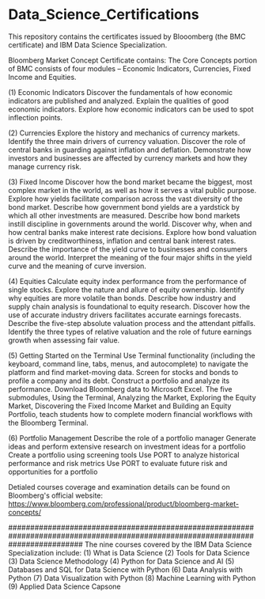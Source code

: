 # Data_Science_Certifications
This repository contains the certificates issued by Blooomberg (the BMC certificate) and IBM Data Science Specialization.

Bloomberg Market Concept Certificate contains:
The Core Concepts portion of BMC consists of four modules – Economic Indicators, Currencies, Fixed Income and Equities.

(1) Economic Indicators
Discover the fundamentals of how economic indicators are published and analyzed.
Explain the qualities of good economic indicators.
Explore how economic indicators can be used to spot inflection points.

(2) Currencies
Explore the history and mechanics of currency markets.
Identify the three main drivers of currency valuation.
Discover the role of central banks in guarding against inflation and deflation.
Demonstrate how investors and businesses are affected by currency markets and how they manage currency risk.

(3) Fixed Income
Discover how the bond market became the biggest, most complex market in the world, as well as how it serves a vital public purpose.
Explore how yields facilitate comparison across the vast diversity of the bond market.
Describe how government bond yields are a yardstick by which all other investments are measured.
Describe how bond markets instill discipline in governments around the world.
Discover why, when and how central banks make interest rate decisions.
Explore how bond valuation is driven by creditworthiness, inflation and central bank interest rates.
Describe the importance of the yield curve to businesses and consumers around the world.
Interpret the meaning of the four major shifts in the yield curve and the meaning of curve inversion.

(4) Equities
Calculate equity index performance from the performance of single stocks.
Explore the nature and allure of equity ownership.
Identify why equities are more volatile than bonds.
Describe how industry and supply chain analysis is foundational to equity research.
Discover how the use of accurate industry drivers facilitates accurate earnings forecasts.
Describe the five-step absolute valuation process and the attendant pitfalls.
Identify the three types of relative valuation and the role of future earnings growth when assessing fair value.
 
(5) Getting Started on the Terminal
Use Terminal functionality (including the keyboard, command line, tabs, menus, and autocomplete) to navigate the platform and find market-moving data.
Screen for stocks and bonds to profile a company and its debt.
Construct a portfolio and analyze its performance.
Download Bloomberg data to Microsoft Excel.
The five submodules, Using the Terminal, Analyzing the Market, Exploring the Equity Market, Discovering the Fixed Income Market and Building an Equity Portfolio, teach students how to complete modern financial workflows with the Bloomberg Terminal.

(6) Portfolio Management
Describe the role of a portfolio manager
Generate ideas and perform extensive research on investment ideas for a portfolio
Create a portfolio using screening tools
Use PORT to analyze historical performance and risk metrics
Use PORT to evaluate future risk and opportunities for a portfolio

Detialed courses coverage and examination details can be found on Bloomberg's official website: 
https://www.bloomberg.com/professional/product/bloomberg-market-concepts/


#################################################################################################################################
The nine courses covered by the IBM Data Science Specialization include:
(1) What is Data Science
(2) Tools for Data Science
(3) Data Science Methodology
(4) Python for Data Science and AI
(5) Databases and SQL for Data Science with Python
(6) Data Analysis with Python
(7) Data Visualization with Python
(8) Machine Learning with Python
(9) Applied Data Science Capsone
